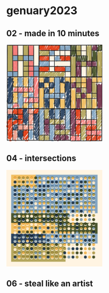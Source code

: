
<!-- README.md is generated from README.Rmd. Please edit that file -->

# genuary2023

## 02 - made in 10 minutes

<img src="02-procreate-10_minutes/10_minutes.jpg" title="A piece of generative art composed of 9 tiles, 3 across and 3 down. Each tile is split up into rectangles and squares, and all of the tiles are rotations (90, 180, 270 degrees) of the first tile. The tiles are coloured in muted light blue, green, pink, and yellow, with a bright orangey red, and dark blue,  green, and purple. The first tile is coloured in quite neatly, but the rest grow more and more scribbled and messy." alt="A piece of generative art composed of 9 tiles, 3 across and 3 down. Each tile is split up into rectangles and squares, and all of the tiles are rotations (90, 180, 270 degrees) of the first tile. The tiles are coloured in muted light blue, green, pink, and yellow, with a bright orangey red, and dark blue,  green, and purple. The first tile is coloured in quite neatly, but the rest grow more and more scribbled and messy." width="50%" />

## 04 - intersections

<img src="04-p5-intersections/76141.jpg" title="A square generative art piece composed of 6 rows of different heights. Each row is split into two columns, and each resulting rectangle are various colours (a light vanilla, muted yellow, green, blue, and a dark blue and green). In a grid of 20x20 there are circles cut out of each rectangle, in the vanilla colour which is also the background colour. Overlaying each circle, and a few pixels up, is a different coloured circle - the same yellows, blues, and greens. Where the colourful circle intersects the rectangle background behind it, the colour of the circle is slightly darker than how it looks against the vanilla background, due to a multiply affect. There are two rectangles where the background is also vanilla, so the cut outs are not visible there - only the circles that overlay them." alt="A square generative art piece composed of 6 rows of different heights. Each row is split into two columns, and each resulting rectangle are various colours (a light vanilla, muted yellow, green, blue, and a dark blue and green). In a grid of 20x20 there are circles cut out of each rectangle, in the vanilla colour which is also the background colour. Overlaying each circle, and a few pixels up, is a different coloured circle - the same yellows, blues, and greens. Where the colourful circle intersects the rectangle background behind it, the colour of the circle is slightly darker than how it looks against the vanilla background, due to a multiply affect. There are two rectangles where the background is also vanilla, so the cut outs are not visible there - only the circles that overlay them." width="50%" />

## 06 - steal like an artist
